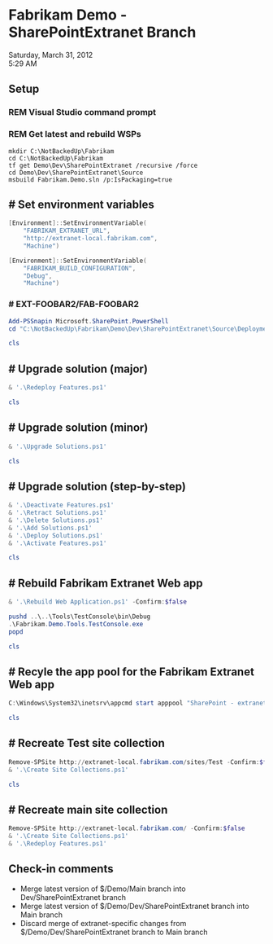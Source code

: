 # Fabrikam Demo - SharePointExtranet Branch

Saturday, March 31, 2012\
5:29 AM

## Setup

### REM Visual Studio command prompt

### REM Get latest and rebuild WSPs

```Console
mkdir C:\NotBackedUp\Fabrikam
cd C:\NotBackedUp\Fabrikam
tf get Demo\Dev\SharePointExtranet /recursive /force
cd Demo\Dev\SharePointExtranet\Source
msbuild Fabrikam.Demo.sln /p:IsPackaging=true
```

## # Set environment variables

```PowerShell
[Environment]::SetEnvironmentVariable(
    "FABRIKAM_EXTRANET_URL",
    "http://extranet-local.fabrikam.com",
    "Machine")

[Environment]::SetEnvironmentVariable(
    "FABRIKAM_BUILD_CONFIGURATION",
    "Debug",
    "Machine")
```

### # EXT-FOOBAR2/FAB-FOOBAR2

```PowerShell
Add-PSSnapin Microsoft.SharePoint.PowerShell
cd "C:\NotBackedUp\Fabrikam\Demo\Dev\SharePointExtranet\Source\Deployment Files\Scripts"
```

```PowerShell
cls
```

## # Upgrade solution (major)

```PowerShell
& '.\Redeploy Features.ps1'
```

```PowerShell
cls
```

## # Upgrade solution (minor)

```PowerShell
& '.\Upgrade Solutions.ps1'
```

```PowerShell
cls
```

## # Upgrade solution (step-by-step)

```PowerShell
& '.\Deactivate Features.ps1'
& '.\Retract Solutions.ps1'
& '.\Delete Solutions.ps1'
& '.\Add Solutions.ps1'
& '.\Deploy Solutions.ps1'
& '.\Activate Features.ps1'
```

```PowerShell
cls
```

## # Rebuild Fabrikam Extranet Web app

```PowerShell
& '.\Rebuild Web Application.ps1' -Confirm:$false

pushd ..\..\Tools\TestConsole\bin\Debug
.\Fabrikam.Demo.Tools.TestConsole.exe
popd
```

```PowerShell
cls
```

## # Recyle the app pool for the Fabrikam Extranet Web app

```PowerShell
C:\Windows\System32\inetsrv\appcmd start apppool "SharePoint - extranet-local.fabrikam.com80"
```

```PowerShell
cls
```

## # Recreate Test site collection

```PowerShell
Remove-SPSite http://extranet-local.fabrikam.com/sites/Test -Confirm:$false
& '.\Create Site Collections.ps1'
```

```PowerShell
cls
```

## # Recreate main site collection

```PowerShell
Remove-SPSite http://extranet-local.fabrikam.com/ -Confirm:$false
& '.\Create Site Collections.ps1'
& '.\Redeploy Features.ps1'
```

## Check-in comments

- Merge latest version of \$/Demo/Main branch into Dev/SharePointExtranet branch
- Merge latest version of \$/Demo/Dev/SharePointExtranet branch into Main branch
- Discard merge of extranet-specific changes from \$/Demo/Dev/SharePointExtranet branch to Main branch
